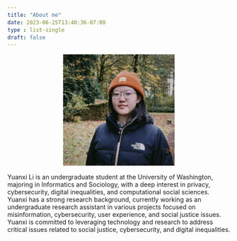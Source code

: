 ```yaml
---
title: "About me"
date: 2023-06-25T13:40:36-07:00
type : list-single
draft: false
---
```


<div style="text-align: center;">
    <img src="/files/yuanxi.JPG" alt="Yuanxi" style="width:50%;">
</div>


Yuanxi Li is an undergraduate student at the University of Washington, majoring in Informatics and Sociology, with a deep interest in privacy, cybersecurity, digital inequalities, and computational social sciences. Yuanxi has a strong research background, currently working as an undergraduate research assistant in various projects focused on misinformation, cybersecurity, user experience, and social justice issues. Yuanxi is committed to leveraging technology and research to address critical issues related to social justice, cybersecurity, and digital inequalities.